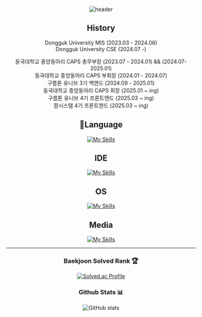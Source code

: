<div align="center">

![header](https://capsule-render.vercel.app/api?type=waving&color=0:7469B6,100:7469B6&height=300&text=HyoHwan)


## History
Dongguk University MIS (2023.03 - 2024.06) <br>
Dongguk University CSE (2024.07 -)

동국대학교 중앙동아리 CAPS 총무부장 (2023.07 - 2024.01) && (2024.07-2025.01)<br>
동국대학교 중앙동아리 CAPS 부회장 (2024.01 - 2024.07)<br>
구름톤 유니브 3기 백엔드 (2024.09 - 2025.01)<br>
동국대학교 중앙동아리 CAPS 회장 (2025.01 ~ ing)<br>
구름톤 유니브 4기 프론트엔드 (2025.03 ~ ing)<br>
팜시스템 4기 프론트엔드 (2025.03 ~ ing)<br>

## 🚩Language

[![My Skills](https://skillicons.dev/icons?i=java,py,c,cpp,react,html,css,js,ts)](https://skillicons.dev)

## IDE

[![My Skills](https://skillicons.dev/icons?i=idea,vscode)](https://skillicons.dev)

## OS

[![My Skills](https://skillicons.dev/icons?i=windows,apple)](https://skillicons.dev)


## Media

[![My Skills](https://skillicons.dev/icons?i=github,git,instagram,notion,discord)](https://skillicons.dev)


---
<div>
	
### Baekjoon Solved Rank 🏆

[![Solved.ac Profile](http://mazassumnida.wtf/api/v2/generate_badge?boj=clwm0217)](https://solved.ac/clwm0217)

### Github Stats 📊
![GitHub stats](https://github-readme-stats.vercel.app/api?username=clwmfksek&show_icons=true&theme=radical)
